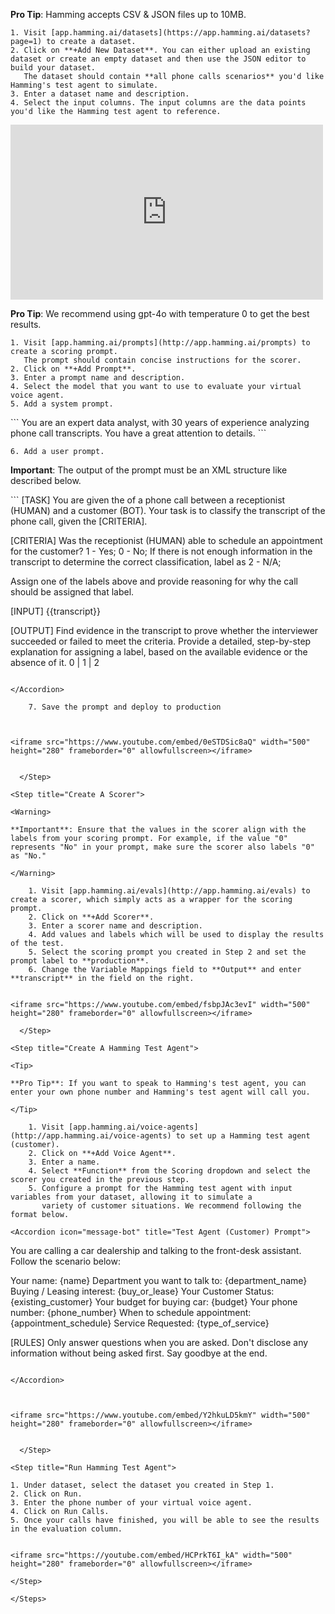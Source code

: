 <Steps>
  <Step title= "Create A Dataset">

<Tip>

**Pro Tip**: Hamming accepts CSV & JSON files up to 10MB.

</Tip>
    
    1. Visit [app.hamming.ai/datasets](https://app.hamming.ai/datasets?page=1) to create a dataset.
    2. Click on **+Add New Dataset**. You can either upload an existing dataset or create an empty dataset and then use the JSON editor to build your dataset.
       The dataset should contain **all phone calls scenarios** you'd like Hamming's test agent to simulate. 
    3. Enter a dataset name and description.
    4. Select the input columns. The input columns are the data points you'd like the Hamming test agent to reference. 



<iframe src="https://www.youtube.com/embed/Sw1GgRYKUG4" width="500" height="280" frameborder="0" allowfullscreen></iframe>

  </Step>

 <Step title="Create A Scoring Prompt" >

<Tip>

**Pro Tip**: We recommend using gpt-4o with temperature 0 to get the best results.

</Tip>

    1. Visit [app.hamming.ai/prompts](http://app.hamming.ai/prompts) to create a scoring prompt.
       The prompt should contain concise instructions for the scorer.
    2. Click on **+Add Prompt**.
    3. Enter a prompt name and description.
    4. Select the model that you want to use to evaluate your virtual voice agent.
    5. Add a system prompt.

<Accordion icon="message-bot" title="System Prompt">
```
You are an expert data analyst, with 30 years of experience analyzing phone call transcripts. You have a great attention to details.
```
</Accordion>

    6. Add a user prompt.


<Warning>

**Important**: The output of the prompt must be an XML structure like described below.

</Warning>

<Accordion icon="message-bot" title="User Prompt">
  ```
[TASK]
You are given the <transcript> of a phone call between a receptionist (HUMAN) and a customer (BOT).
Your task is to classify the transcript of the phone call, given the [CRITERIA]. 

[CRITERIA]
Was the receptionist (HUMAN) able to schedule an appointment for the customer? 1 - Yes; 0 - No;
If there is not enough information in the transcript to determine the correct classification, label as 2 - N/A;

Assign one of the labels above and provide reasoning for why the call should be assigned that label.

[INPUT]
<transcript>
{{transcript}}
</transcript>

[OUTPUT]
<score>
<reason>
Find evidence in the transcript to prove whether the interviewer succeeded or failed to meet the criteria.
Provide a detailed, step-by-step explanation for assigning a label, based on the available evidence or the absence of it.
</reason>
<value>
0 | 1 | 2
</value>

```

</Accordion>

    7. Save the prompt and deploy to production


    
<iframe src="https://www.youtube.com/embed/0eSTDSic8aQ" width="500" height="280" frameborder="0" allowfullscreen></iframe>
 

  </Step>

<Step title="Create A Scorer">

<Warning>

**Important**: Ensure that the values in the scorer align with the labels from your scoring prompt. For example, if the value "0" represents "No" in your prompt, make sure the scorer also labels "0" as "No."

</Warning>

    1. Visit [app.hamming.ai/evals](http://app.hamming.ai/evals) to create a scorer, which simply acts as a wrapper for the scoring prompt.
    2. Click on **+Add Scorer**.
    3. Enter a scorer name and description.
    4. Add values and labels which will be used to display the results of the test.
    5. Select the scoring prompt you created in Step 2 and set the prompt label to **production**.
    6. Change the Variable Mappings field to **Output** and enter **transcript** in the field on the right. 


<iframe src="https://www.youtube.com/embed/fsbpJAc3evI" width="500" height="280" frameborder="0" allowfullscreen></iframe>

  </Step>

<Step title="Create A Hamming Test Agent">

<Tip>

**Pro Tip**: If you want to speak to Hamming's test agent, you can enter your own phone number and Hamming's test agent will call you.

</Tip>

    1. Visit [app.hamming.ai/voice-agents](http://app.hamming.ai/voice-agents) to set up a Hamming test agent (customer).
    2. Click on **+Add Voice Agent**.
    3. Enter a name.
    4. Select **Function** from the Scoring dropdown and select the scorer you created in the previous step.
    5. Configure a prompt for the Hamming test agent with input variables from your dataset, allowing it to simulate a 
       variety of customer situations. We recommend following the format below.

<Accordion icon="message-bot" title="Test Agent (Customer) Prompt">
  ```
You are calling a car dealership and talking to the front-desk assistant. Follow the scenario below:

Your name: {name}
Department you want to talk to: {department_name}
Buying / Leasing interest: {buy_or_lease}
Your Customer Status: {existing_customer}
Your budget for buying car: {budget}
Your phone number: {phone_number}
When to schedule appointment: {appointment_schedule}
Service Requested: {type_of_service}


[RULES]
Only answer questions when you are asked. Don't disclose any information without being asked first.
Say goodbye at the end.

```

</Accordion>

   

<iframe src="https://www.youtube.com/embed/Y2hkuLD5kmY" width="500" height="280" frameborder="0" allowfullscreen></iframe>


  </Step>

<Step title="Run Hamming Test Agent">

1. Under dataset, select the dataset you created in Step 1.
2. Click on Run.
3. Enter the phone number of your virtual voice agent.
4. Click on Run Calls.
5. Once your calls have finished, you will be able to see the results in the evaluation column.


<iframe src="https://youtube.com/embed/HCPrkT6I_kA" width="500" height="280" frameborder="0" allowfullscreen></iframe>

</Step>

</Steps>
